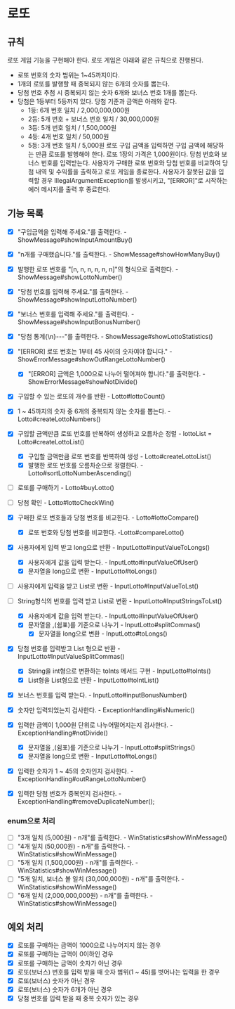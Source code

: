 # 로또

## 규칙
로또 게임 기능을 구현해야 한다. 로또 게임은 아래와 같은 규칙으로 진행된다.
- 로또 번호의 숫자 범위는 1~45까지이다.
- 1개의 로또를 발행할 때 중복되지 않는 6개의 숫자를 뽑는다.
- 당첨 번호 추첨 시 중복되지 않는 숫자 6개와 보너스 번호 1개를 뽑는다.
- 당첨은 1등부터 5등까지 있다. 당첨 기준과 금액은 아래와 같다.
    - 1등: 6개 번호 일치 / 2,000,000,000원
    - 2등: 5개 번호 + 보너스 번호 일치 / 30,000,000원
    - 3등: 5개 번호 일치 / 1,500,000원
    - 4등: 4개 번호 일치 / 50,000원
    - 5등: 3개 번호 일치 / 5,000원
      로또 구입 금액을 입력하면 구입 금액에 해당하는 만큼 로또를 발행해야 한다.
      로또 1장의 가격은 1,000원이다.
      당첨 번호와 보너스 번호를 입력받는다.
      사용자가 구매한 로또 번호와 당첨 번호를 비교하여 당첨 내역 및 수익률을 출력하고 로또 게임을 종료한다.
      사용자가 잘못된 값을 입력할 경우 IllegalArgumentException를 발생시키고, "[ERROR]"로 시작하는 에러 메시지를 출력 후 종료한다.

## 기능 목록
- [x] "구입금액을 입력해 주세요."를 출력한다. - ShowMessage#showInputAmountBuy()
- [x] "n개를 구매했습니다."를 출력한다. - ShowMessage#showHowManyBuy()
- [x] 발행한 로또 번호를 "[n, n, n, n, n, n]"의 형식으로 출력한다. - ShowMessage#showLottoNumber()
- [x] "당첨 번호를 입력해 주세요."를 출력한다. - ShowMessage#showInputLottoNumber()
- [x] "보너스 번호를 입력해 주세요."를 출력한다. - ShowMessage#showInputBonusNumber()
- [x] "당첨 통계{\n}---"를 출력한다. - ShowMessage#showLottoStatistics()

- [x] "[ERROR] 로또 번호는 1부터 45 사이의 숫자여야 합니다." - ShowErrorMessage#showOutRangeLottoNumber()
  - [x] "[ERROR] 금액은 1,000으로 나누어 떨어져야 합니다."를 출력한다. - ShowErrorMessage#showNotDivide()

- [x] 구입할 수 있는 로또의 개수를 반환 - Lotto#lottoCount()
- [x] 1 ~ 45까지의 숫자 중 6개의 중복되지 않는 숫자를 뽑는다. - Lotto#createLottoNumbers()
- [x] 구입할 금액만큼 로또 번호를 반복하여 생성하고 오름차순 정렬 - lottoList = Lotto#createLottoList()
  - [x] 구입할 금액만큼 로또 번호를 반복하여 생성 - Lotto#createLottoList()
  - [x] 발행한 로또 번호를 오름차순으로 정렬한다. - Lotto#sortLottoNumberAscending()

- [ ] 로또를 구매하기 - Lotto#buyLotto()
- [ ] 당첨 확인 - Lotto#lottoCheckWin()

- [x] 구매한 로또 번호들과 당첨 번호를 비교한다. - Lotto#lottoCompare()
  - [x] 로또 번호와 당첨 번호를 비교한다. -Lotto#compareLotto()

- [x] 사용자에게 입력 받고 long으로 반환 - InputLotto#inputValueToLongs()
  - [x] 사용자에게 값을 입력 받는다. - InputLotto#inputValueOfUser()
  - [x] 문자열을 long으로 변환 - InputLotto#toLongs()
- [ ] 사용자에게 입력을 받고 List로 변환 - InputLotto#InputValueToLst()
- [ ] String형식의 번호를 입력 받고 List로 변환 - InputLotto#InputStringsToLst()
  - [x] 사용자에게 값을 입력 받는다. - InputLotto#inputValueOfUser()
  - [x] 문자열을 ,(쉼표)를 기준으로 나누기 - InputLotto#splitCommas()
    - [x] 문자열을 long으로 변환 - InputLotto#toLongs()
- [x] 당첨 번호를 입력받고 List<Integer> 형으로 반환 - InputLotto#InputValueSplitCommas()
  - [x] String을 int형으로 변환하는 toInts 메서드 구현 - InputLotto#toInts()
  - [x] List<String>형을 List<Integer>형으로 반환 - InputLotto#toIntList()
- [x] 보너스 번호를 입력 받는다. - InputLotto#inputBonusNumber()

- [x] 숫자만 입력되었는지 검사한다. - ExceptionHandling#isNumeric()
- [x] 입력한 금액이 1,000원 단위로 나누어떨어지는지 검사한다. - ExceptionHandling#notDivide()
  - [x] 문자열을 ,(쉼표)를 기준으로 나누기 - InputLotto#splitStrings()
  - [x] 문자열을 long으로 변환 - InputLotto#toLongs()
- [x] 입력한 숫자가 1 ~ 45의 숫자인지 검사한다. - ExceptionHandling#outRangeLottoNumber()
- [x] 입력한 당첨 번호가 중복인지 검사한다. - ExceptionHandling#removeDuplicateNumber();

### enum으로 처리
- [ ] "3개 일치 (5,000원) - n개"를 출력한다. - WinStatistics#showWinMessage()
- [ ] "4개 일치 (50,000원) - n개"를 출력한다. - WinStatistics#showWinMessage()
- [ ] "5개 일치 (1,500,000원) - n개"를 출력한다. - WinStatistics#showWinMessage()
- [ ] "5개 일치, 보너스 볼 일치 (30,000,000원) - n개"를 출력한다. - WinStatistics#showWinMessage()
- [ ] "6개 일치 (2,000,000,000원) - n개"를 출력한다. - WinStatistics#showWinMessage()

## 예외 처리
- [x] 로또를 구매하는 금액이 1000으로 나누어지지 않는 경우
- [x] 로또를 구매하는 금액이 0이하인 경우
- [x] 로또를 구매하는 금액이 숫자가 아닌 경우
- [x] 로또(보너스) 번호를 입력 받을 때 숫자 범위(1 ~ 45)를 벗어나는 입력을 한 경우 
- [x] 로또(보너스) 숫자가 아닌 경우
- [x] 로또(보너스) 숫자가 6개가 아닌 경우
- [x] 당첨 번호를 입력 받을 때 중복 숫자가 있는 경우